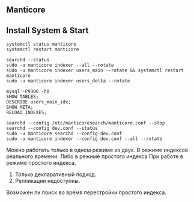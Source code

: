 ## Manticore

## Install System & Start

```text
systemctl status manticore
systemctl restart manticore

searchd --status
sudo -u manticore indexer --all --rotate
sudo -u manticore indexer users_main --rotate && systemctl restart manticore
sudo -u manticore indexer users_delta --rotate

mysql -P9306 -h0
SHOW TABLES;
DESCRIBE users_main_idx;
SHOW META;
RELOAD INDEXES;

searchd --config /etc/manticoresearch/manticore.conf --stop
searchd --config dev.conf --status
sudo -u manticore searchd --config dev.conf
sudo -u manticore indexer --config dev.conf --all --rotate
```

Можно работать только в одном режиме из двух.
В режиме индексов реального времени.
Либо в режиме простого индекса
При работе в режиме простого индекса.

1) Только декларативный подход.
2) Репликации недоступны.

Возможен ли поиск во время перестройки простого индекса.